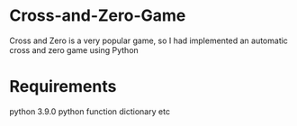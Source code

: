 # Cross-and-Zero-Game
Cross and Zero is a very popular game, so I had implemented an automatic cross and zero game using Python
# Requirements
python 3.9.0
python function
dictionary etc
